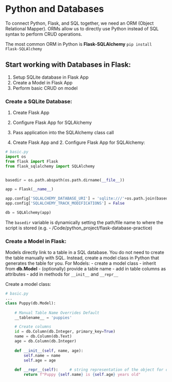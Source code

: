 # Python and Databases

To connect Python, Flask, and SQL together, we need an ORM (Object Relational Mapper).
ORMs allow us to directly use Python instead of SQL syntax to perform CRUD operations.

The most common ORM in Python is **Flask-SQLAlchemy**
`pip install Flask-SQLAlchemy`

## Start working with Databases in Flask:
1. Setup SQLite database in Flask App
2. Create a Model in Flask App
3. Perform basic CRUD on model


### Create a SQLite Database:
1. Create Flask App
2. Configure Flask App for SQLAlchemy
3. Pass application into the SQLAlchemy class call


1. Create Flask App and 2. Configure Flask App for SQLAlchemy:
```python
# basic.py
import os
from flask import Flask
from flask_sqlalchemy import SQLAlchemy


basedir = os.path.abspath(os.path.dirname(__file__))

app = Flask(__name__)

app.config['SQLALCHEMY_DATABASE_URI'] = 'sqlite:///'+os.path.join(basedir, 'data.sqlite')
app.config['SQLALCHEMY_TRACK_MODIFICATIONS'] = False

db = SQLAlchemy(app)
```

The `basedir` variable is dynamically setting the path/file name to where the script is stored 
(e.g. - /Code/python_project/flask-database-practice)

### Create a Model in Flask:
 Models directly link to a table in a SQL database. You do not need to create the table manually with SQL.
 Instead, create a model class in Python that generates the table for you.
 For Models:
	- create a model class
	- inherit from **db.Model**
	- (optionally) provide a table name
	- add in table columns as attributes
	- add in methods for `__init__` and `__repr__`
	
	
Create a model class:
```python
# basic.py
...
class Puppy(db.Model):
	
	# Manual Table Name Overrides Default
	__tablename__ = 'puppies'

	# Create columns
	id = db.Column(db.Integer, primary_key=True)
	name = db.Column(db.Text)
	age = db.Column(db.Integer)
	
	def __init__(self, name, age):
		self.name = name
		self.age = age
	
	def __repr__(self):		# string representation of the object for debugging
		return f"Puppy {self.name} is {self.age} years old"
```

